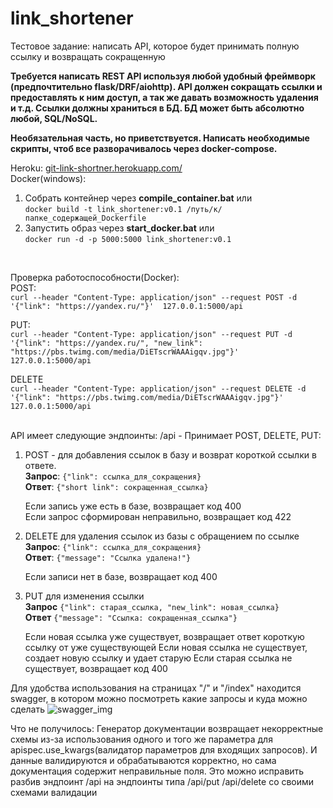 # link_shortener
Тестовое задание: написать API, которое будет принимать полную ссылку и возвращать сокращенную

<b>Требуется написать REST API используя любой удобный фреймворк (предпочтительно flask/DRF/aiohttp).
API должен сокращать ссылки и предоставлять к ним доступ, а так же давать возможность удаления и т.д.
Ссылки должны храниться в БД. БД может быть абсолютно любой, SQL/NoSQL.

Необязательная часть, но приветствуется.
Написать необходимые скрипты, чтоб все разворачивалось через docker-compose.</b>

Heroku: <a href="https://git-link-shortner.herokuapp.com/">git-link-shortner.herokuapp.com/</a><br>
Docker(windows): 
1. Собрать контейнер через <b>compile_container.bat</b> или  
``docker build -t link_shortener:v0.1 /путь/к/папке_содержащей_Dockerfile``
2. Запустить образ через <b>start_docker.bat</b> или  
``docker run -d -p 5000:5000 link_shortener:v0.1``
<br>

Проверка работоспособности(Docker):   
POST:  
``curl --header "Content-Type: application/json" --request POST -d '{"link": "https://yandex.ru/"}'  127.0.0.1:5000/api``<br>

PUT:  
``curl --header "Content-Type: application/json" --request PUT -d '{"link": "https://yandex.ru/", "new_link": "https://pbs.twimg.com/media/DiETscrWAAAigqv.jpg"}'  127.0.0.1:5000/api``<br>

DELETE  
``curl --header "Content-Type: application/json" --request DELETE -d '{"link": "https://pbs.twimg.com/media/DiETscrWAAAigqv.jpg"}'  127.0.0.1:5000/api``<br>

<br>
API имеет следующие эндпоинты:  
/api - Принимает POST, DELETE, PUT:  

1. POST - для добавления ссылок в базу и возврат короткой ссылки в ответе.  
  **Запрос**: ``{"link": ссылка_для_сокращения}``<br>
  **Ответ**:  ``{"short link": сокращенная_ссылка}``<br>
  
    Если запись уже есть в базе, возвращает код 400  
    Если запрос сформирован неправильно, возвращает код 422  
  
2. DELETE для удаления ссылок из базы с обращением по ссылке<br>
  **Запрос**: ``{"link": ссылка_для_сокращения}``<br>
  **Ответ**: ``{"message": "Ссылка удалена!"}``<br>
  
    Если записи нет в базе, возвращает код 400
  
3. PUT для изменения ссылки<br>
  **Запрос** ``{"link": старая_ссылка, "new_link": новая_ссылка}``<br>
  **Ответ** ``{"message": "Ссылка: сокращенная_ссылка"}``<br>
  
    Если новая ссылка уже существует, возвращает ответ короткую ссылку от уже существующей
    Если новая ссылка не существует, создает новую ссылку и удает старую
    Если старая ссылка не существует, возвращает код 400
  
Для удобства использования на страницах "/" и "/index" находится swagger, в котором можно посмотреть какие запросы и куда можно сделать
![swagger_img](https://user-images.githubusercontent.com/71926912/119221587-b9651f80-baf8-11eb-9b92-b259beace4a0.PNG)


Что не получилось:
Генератор документации возвращает некорректные схемы из-за использования одного и того же параметра для apispec.use_kwargs(валидатор параметров для входящих запросов). И данные валидируются и обрабатываются корректно, но сама документация содержит неправильные поля. Это можно исправить разбив эндпоинт /api на эндпоинты типа /api/put /api/delete со своими схемами валидации
